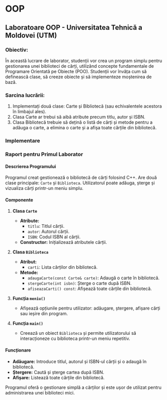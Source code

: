 # OOP
## Laboratoare OOP - Universitatea Tehnică a Moldovei (UTM)

### Obiectiv: 
În această lucrare de laborator, studenții vor crea un program simplu pentru gestionarea unei biblioteci de cărți, utilizând concepte fundamentale de Programare Orientată pe Obiecte (POO). Studenții vor învăța cum să definească clase, să creeze obiecte și să implementeze moștenirea de bază.

### Sarcina lucrării:
1. Implementați două clase: Carte și Bibliotecă (sau echivalentele acestora în limbajul ales).
2. Clasa Carte ar trebui să aibă atribute precum titlu, autor și ISBN.
3. Clasa Bibliotecă trebuie să dețină o listă de cărți și metode pentru a adăuga o carte, a elimina o carte și a afișa toate cărțile din bibliotecă.

### Implementare
### Raport pentru Primul Laborator

#### Descrierea Programului

Programul creat gestionează o bibliotecă de cărți folosind C++. Are două clase principale: `Carte` și `Biblioteca`. Utilizatorul poate adăuga, șterge și vizualiza cărți printr-un meniu simplu.

#### Componente

1. **Clasa `Carte`**
   - **Atribute:**
     - `titlu`: Titlul cărții.
     - `autor`: Autorul cărții.
     - `ISBN`: Codul ISBN al cărții.
   - **Constructor:** Inițializează atributele cărții.

2. **Clasa `Biblioteca`**
   - **Atribut:**
     - `carti`: Lista cărților din bibliotecă.
   - **Metode:**
     - `adaugaCarte(const Carte& carte)`: Adaugă o carte în bibliotecă.
     - `stergeCarte(int isbn)`: Șterge o carte după ISBN.
     - `afiseazaCarti() const`: Afișează toate cărțile din bibliotecă.

3. **Funcția `meniu()`**
   - Afișează opțiunile pentru utilizator: adăugare, ștergere, afișare cărți sau ieșire din program.

4. **Funcția `main()`**
   - Creează un obiect `Biblioteca` și permite utilizatorului să interacționeze cu biblioteca printr-un meniu repetitiv.

#### Funcționare

- **Adăugare:** Introduce titlul, autorul și ISBN-ul cărții și o adaugă în bibliotecă.
- **Ștergere:** Caută și șterge cartea după ISBN.
- **Afișare:** Listează toate cărțile din bibliotecă.

Programul oferă o gestionare simplă a cărților și este ușor de utilizat pentru administrarea unei biblioteci mici.